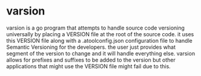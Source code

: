 # varsion
varsion is a go program that attempts to handle source code versioning universally by placing a VERSION file at the root of the source code. it uses this VERSION file along with a .atoolconfig.json configuration file to handle Semantic Versioning for the developers. the user just provides what segment of the version to change and it will handle everything else. varsion allows for prefixes and suffixes to be added to the version but other applications that might use the VERSION file might fail due to this.
